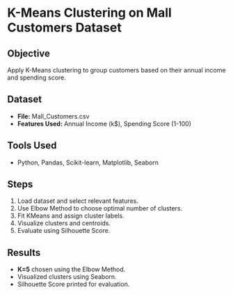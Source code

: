 # K-Means Clustering on Mall Customers Dataset

## Objective
Apply K-Means clustering to group customers based on their annual income and spending score.

## Dataset
- **File:** Mall_Customers.csv
- **Features Used:** Annual Income (k$), Spending Score (1-100)

## Tools Used
- Python, Pandas, Scikit-learn, Matplotlib, Seaborn

## Steps
1. Load dataset and select relevant features.
2. Use Elbow Method to choose optimal number of clusters.
3. Fit KMeans and assign cluster labels.
4. Visualize clusters and centroids.
5. Evaluate using Silhouette Score.

## Results
- **K=5** chosen using the Elbow Method.
- Visualized clusters using Seaborn.
- Silhouette Score printed for evaluation.

